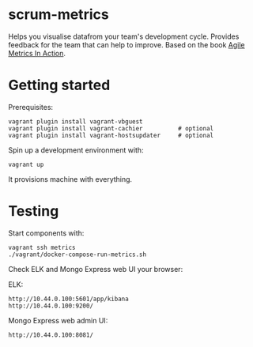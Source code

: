 # scrum-metrics
Helps you visualise datafrom your team's development cycle.
Provides feedback for the team that can help to improve.
Based on the book [Agile Metrics In Action](http://manning.com/davis2/).

# Getting started

Prerequisites:

    vagrant plugin install vagrant-vbguest
    vagrant plugin install vagrant-cachier          # optional
    vagrant plugin install vagrant-hostsupdater     # optional

Spin up a development environment with:

    vagrant up
    
It provisions machine with everything.

# Testing

Start components with:
     
    vagrant ssh metrics
    ./vagrant/docker-compose-run-metrics.sh

Check ELK and Mongo Express web UI your browser:

ELK:

    http://10.44.0.100:5601/app/kibana
    http://10.44.0.100:9200/
    
Mongo Express web admin UI:

    http://10.44.0.100:8081/